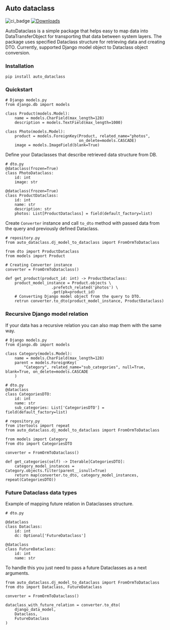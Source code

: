 ## Auto dataclass
![ci_badge](https://github.com/OleksandrZhydyk/Auto-Dataclass/actions/workflows/tests.yml/badge.svg)
[![Downloads](https://static.pepy.tech/badge/auto_dataclass)](https://pepy.tech/project/auto_dataclass)

AutoDataclass is a simple package that helps easy to map data into DataTransferObject for transporting that data between system layers.
The package uses specified Dataclass structure for retrieving data and creating DTO.
Currently, supported Django model object to Dataclass object conversion.


### Installation
```shell
pip install auto_dataclass
```

### Quickstart

```shell
# Django models.py
from django.db import models

class Product(models.Model):
    name = models.CharField(max_length=128)
    description = models.TextField(max_length=1000)
    
class Photo(models.Model):
    product = models.ForeignKey(Product, related_name="photos",
                                on_delete=models.CASCADE)
    image = models.ImageField(blank=True)
```

Define your Dataclasses that describe retrieved data structure from DB.
```shell
# dto.py
@dataclass(frozen=True)
class PhotoDataclass:
    id: int
    image: str

@dataclass(frozen=True)
class ProductDataclass:
    id: int
    name: str
    description: str
    photos: List[ProductDataclass] = field(default_factory=list)
```
Create `Converter` instance and call `to_dto` method with passed data from the query and previously defined Dataclass.
```shell
# repository.py
from auto_dataclass.dj_model_to_dataclass import FromOrmToDataclass

from dto import ProductDataclass
from models import Product

# Creating Converter instance
converter = FromOrmToDataclass()

def get_product(product_id: int) -> ProductDataclass:
    product_model_instance = Product.objects \
                    .prefetch_related('photos') \
                    .get(pk=product_id) 
    # Converting Django model object from the query to DTO.     
    retrun converter.to_dto(product_model_instance, ProductDataclass)
```

### Recursive Django model relation

If your data has a recursive relation you can also map them with the same way.

```shell
# Django models.py
from django.db import models

class Category(models.Model):
    name = models.CharField(max_length=128)
    parent = models.ForeignKey(
        "Category", related_name="sub_categories", null=True, blank=True, on_delete=models.CASCADE
    )
```

```shell
# dto.py
@dataclass
class CategoriesDTO:
    id: int
    name: str
    sub_categories: List['CategoriesDTO'] = field(default_factory=list)
```

```shell
# repository.py
from itertools import repeat
from auto_dataclass.dj_model_to_dataclass import FromOrmToDataclass

from models import Category
from dto import CategoriesDTO

converter = FromOrmToDataclass()

def get_categories(self) -> Iterable[CategoriesDTO]:
    category_model_instances = Category.objects.filter(parent__isnull=True)
    return map(converter.to_dto, category_model_instances, repeat(CategoriesDTO))
```

### Future Dataclass data types

Example of mapping future relation in Dataclasses structure.

```shell
# dto.py

@dataclass
class Dataclass:
    id: int
    dc: Optional['FutureDataclass']
    
@dataclass
class FutureDataclass:
    id: int
    name: str
```

To handle this you just need to pass a future Dataclasses as a next arguments.
```shell
from auto_dataclass.dj_model_to_dataclass import FromOrmToDataclass
from dto import Dataclass, FutureDataclass

converter = FromOrmToDataclass()

dataclass_with_future_relation = converter.to_dto(
    django_data_model,
    Dataclass,
    FutureDataclass
)
```
